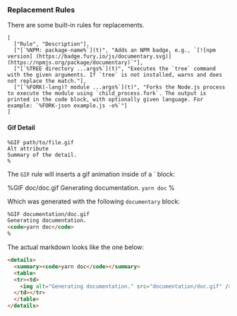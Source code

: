 ### Replacement Rules

There are some built-in rules for replacements.

```table
[
  ["Rule", "Description"],
  ["[`%NPM: package-name%`](t)", "Adds an NPM badge, e.g., `[![npm version] (https://badge.fury.io/js/documentary.svg)] (https://npmjs.org/package/documentary)`"],
  ["[`%TREE directory ...args%`](t)", "Executes the `tree` command with the given arguments. If `tree` is not installed, warns and does not replace the match."],
  ["[`%FORK(-lang)? module ...args%`](t)", "Forks the Node.js process to execute the module using `child_process.fork`. The output is printed in the code block, with optionally given language. For example: `%FORK-json example.js -o%`"]
]
```

#### Gif Detail

```
%GIF path/to/file.gif
Alt attribute
Summary of the detail.
%
```

The `GIF` rule will inserts a gif animation inside of a `<detail> block:

%GIF doc/doc.gif
Generating documentation.
<code>yarn doc</code>
%

Which was generated with the following `documentary` block:

```md
%GIF documentation/doc.gif
Generating documentation.
<code>yarn doc</code>
%
```

The actual markdown looks like the one below:

```html
<details>
  <summary><code>yarn doc</code></summary>
  <table>
  <tr><td>
    <img alt="Generating documentation." src="documentation/doc.gif" />
  </td></tr>
  </table>
</details>
```
